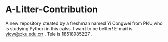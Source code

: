 # A-Litter-Contribution
A new repository cteated by a freshman named Yi Congwei from PKU,who is studying Python in this calss.
I want to be better!
E-mail is yicw@pku.edu.cn .
Tele is 18518985227 .
